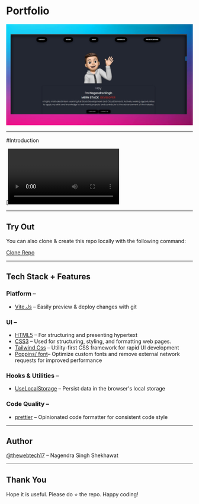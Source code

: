 # Portfolio

![Portfolio](https://github.com/thewebtech17/Portfloio-New-/blob/main/prt%20intro.jpg)

---

#Introduction

[![Introduction](https://github.com/thewebtech17/Portfloio-New-/blob/main/Ns-prt%20(INtro).mp4)


---

## Try Out

You can also clone & create this repo locally with the following command:

[Clone Repo](https://github.com/thewebtech17/Portfloio-New-)

---

## Tech Stack + Features

### Platform –

- [Vite.Js](https://vitejs.dev/) – Easily preview & deploy changes with git

### UI –

- [HTML5](https://en.wikipedia.org/wiki/HTML5) – For structuring and presenting hypertext
- [CSS3](https://en.wikipedia.org/wiki/CSS) – Used for structuring, styling, and formatting web pages.
- [Tailwind Css](https://tailwindcss.com/) – Utility-first CSS framework for rapid UI development
- [Poppins/ font](https://fonts.google.com/specimen/Poppins)– Optimize custom fonts and remove external network requests for improved performance

### Hooks & Utilities –

- [UseLocalStorage](https://en.wikipedia.org/wiki/HTML5) – Persist data in the browser's local storage

### Code Quality –

- [prettier](https://prettier.io/) – Opinionated code formatter for consistent code style

---

## Author

[@thewebtech17](https://github.com/thewebtech17) – Nagendra Singh Shekhawat

---

## Thank You

Hope it is useful. Please do ⭐ the repo. Happy coding!
